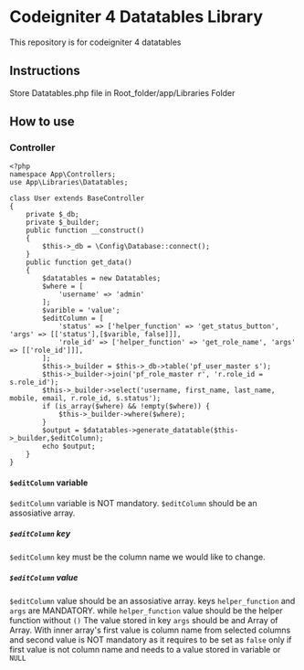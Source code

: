 # Codeigniter 4 Datatables Library

This repository is for codeigniter 4 datatables


## Instructions

Store Datatables.php file in Root_folder/app/Libraries Folder


## How to use

### Controller

```
<?php
namespace App\Controllers;
use App\Libraries\Datatables;

class User extends BaseController
{
	private $_db;
	private $_builder;
	public function __construct()
	{
		$this->_db = \Config\Database::connect();
	}
	public function get_data()
	{
		$datatables = new Datatables;
		$where = [
			'username' => 'admin'
		];
		$varible = 'value';
		$editColumn = [
			'status' => ['helper_function' => 'get_status_button', 'args' => [['status'],[$varible, false]]],
			'role_id' => ['helper_function' => 'get_role_name', 'args' => [['role_id']]],
		];
		$this->_builder = $this->_db->table('pf_user_master s'); 
		$this->_builder->join('pf_role_master r', 'r.role_id = s.role_id');
		$this->_builder->select('username, first_name, last_name, mobile, email, r.role_id, s.status');
		if (is_array($where) && !empty($where)) {
			$this->_builder->where($where);
		}
		$output = $datatables->generate_datatable($this->_builder,$editColumn);
		echo $output;
	}
}
```
#### `$editColumn` variable
`$editColumn` variable is NOT mandatory.
`$editColumn` should be an assosiative array.
##### `$editColumn` key
`$editColumn` key must be the column name we would like to change.
##### `$editColumn` value 
`$editColumn` value should be an assosiative array.
keys `helper_function` and `args` are MANDATORY. while `helper_function` value should be the helper function without `()`
The value stored in key `args` should be and Array of Array. With inner array's first value is column name from selected columns and second value is NOT mandatory as it requires to be set as `false` only if first value is not column name and needs to a value stored in variable or `NULL`
